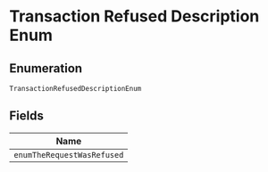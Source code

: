 
# Transaction Refused Description Enum

## Enumeration

`TransactionRefusedDescriptionEnum`

## Fields

| Name |
|  --- |
| `enumTheRequestWasRefused` |

